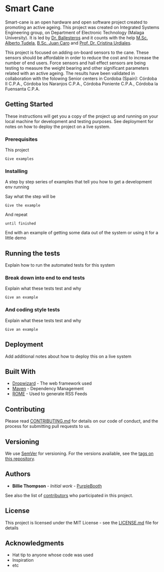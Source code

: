 # Smart Cane

Smart-cane is an open hardware and open software project created to promoting an active ageing. This project was created on Integrated Systems Engineering group, on Department of Electronic Technology (Malaga University). It is led by [Dr. Ballesteros](https://www.researchgate.net/profile/Joaquin_Ballesteros) and it counts with the help [M.Sc. Alberto Tudela](https://duma.uma.es/duma/buscador/persona/535571bb-1da1-4cbd-a49a-7b0d61c4cd2d/), [B.Sc. Juan Caro](...) and [Prof. Dr. Cristina Urdiales](https://www.researchgate.net/profile/Cristina_Urdiales2).

This project is focused on adding on-board sensors to the cane. These sensors should be affordable in order to reduce the cost and to increase the number of end users. Force sensors and hall effect sensors are being testing to measure the weight bearing and other significant parameters related with an active ageing. The results have been validated in collaboration with the folowing Senior centers in Cordoba (Spain): Córdoba II C.P.A., Córdoba los Naranjos C.P.A., Córdoba Poniente C.P.A., Córdoba la Fuensanta C.P.A.


## Getting Started

These instructions will get you a copy of the project up and running on your local machine for development and testing purposes. See deployment for notes on how to deploy the project on a live system.

### Prerequisites
This project 

```
Give examples
```

### Installing

A step by step series of examples that tell you how to get a development env running

Say what the step will be

```
Give the example
```

And repeat

```
until finished
```

End with an example of getting some data out of the system or using it for a little demo

## Running the tests

Explain how to run the automated tests for this system

### Break down into end to end tests

Explain what these tests test and why

```
Give an example
```

### And coding style tests

Explain what these tests test and why

```
Give an example
```

## Deployment

Add additional notes about how to deploy this on a live system

## Built With

* [Dropwizard](http://www.dropwizard.io/1.0.2/docs/) - The web framework used
* [Maven](https://maven.apache.org/) - Dependency Management
* [ROME](https://rometools.github.io/rome/) - Used to generate RSS Feeds

## Contributing

Please read [CONTRIBUTING.md](https://gist.github.com/PurpleBooth/b24679402957c63ec426) for details on our code of conduct, and the process for submitting pull requests to us.

## Versioning

We use [SemVer](http://semver.org/) for versioning. For the versions available, see the [tags on this repository](https://github.com/your/project/tags). 

## Authors

* **Billie Thompson** - *Initial work* - [PurpleBooth](https://github.com/PurpleBooth)

See also the list of [contributors](https://github.com/your/project/contributors) who participated in this project.

## License

This project is licensed under the MIT License - see the [LICENSE.md](LICENSE.md) file for details

## Acknowledgments

* Hat tip to anyone whose code was used
* Inspiration
* etc

